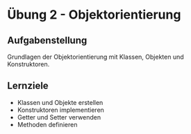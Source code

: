 # Übung 2 - Objektorientierung

## Aufgabenstellung
Grundlagen der Objektorientierung mit Klassen, Objekten und Konstruktoren.

## Lernziele
- Klassen und Objekte erstellen
- Konstruktoren implementieren
- Getter und Setter verwenden
- Methoden definieren

